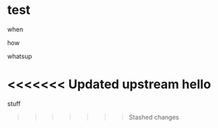 # test
when

how





whatsup



<<<<<<< Updated upstream
hello
=======
stuff
>>>>>>> Stashed changes
